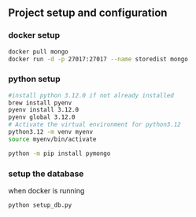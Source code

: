 ## Project setup and configuration

### docker setup
```bash
docker pull mongo
docker run -d -p 27017:27017 --name storedist mongo
```

### python setup
```Bash
#install python 3.12.0 if not already installed
brew install pyenv
pyenv install 3.12.0
pyenv global 3.12.0
# Activate the virtual environment for python3.12
python3.12 -m venv myenv
source myenv/bin/activate  

python -m pip install pymongo
```

### setup the database

when docker is running
```Bash
python setup_db.py
```